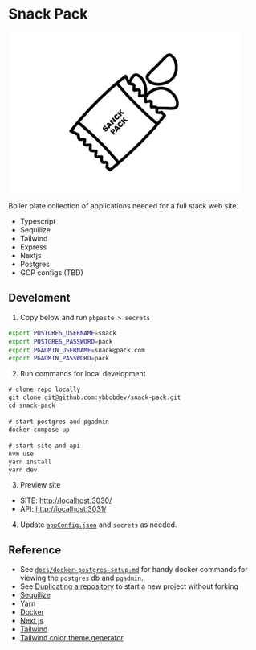 # Snack Pack
![snack pack](docs/images/snack-pack-4.png)

Boiler plate collection of applications needed for a full stack web site.
 - Typescript
 - Sequilize
 - Tailwind
 - Express
 - Nextjs
 - Postgres
 - GCP configs (TBD)

## Develoment

1. Copy below and run `pbpaste > secrets`
```bash
export POSTGRES_USERNAME=snack
export POSTGRES_PASSWORD=pack
export PGADMIN_USERNAME=snack@pack.com
export PGADMIN_PASSWORD=pack
```

2. Run commands for local development
```
# clone repo locally
git clone git@github.com:ybbobdev/snack-pack.git
cd snack-pack

# start postgres and pgadmin
docker-compose up

# start site and api
nvm use
yarn install
yarn dev
```

3. Preview site
 - SITE: [http://localhost:3030/](http://localhost:3030/)
 - API: [http://localhost:3031/](http://localhost:3031/__health)


4. Update [`appConfig.json`](./appConfig.json) and `secrets` as needed. 


## Reference
 - See [`docs/docker-postgres-setup.md`](docs/docker-postgres-setup.md) for handy docker commands for viewing the `postgres` db and `pgadmin`.
 - See [Duplicating a repository](https://docs.github.com/en/github/creating-cloning-and-archiving-repositories/duplicating-a-repository) to start a new project without forking
 - [Sequilize](https://sequelize.org/master/)
 - [Yarn](https://yarnpkg.com/)
 - [Docker](https://www.docker.com/)
 - [Next js](https://nextjs.org/docs/getting-started)
 - [Tailwind](https://tailwindcss.com/docs)
 - [Tailwind color theme generator](https://tailwind.ink/)
